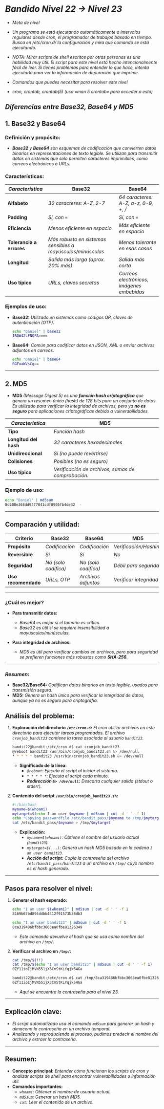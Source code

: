 <!-- Autor: Daniel Benjamin Perez Morales -->
<!-- GitHub: https://github.com/DanielPerezMoralesDev13 -->
<!-- Correo electrónico: danielperezdev@proton.me  -->

# ***Bandido Nivel 22 → Nivel 23***

- *Meta de nivel*

- *Un programa se está ejecutando automáticamente a intervalos regulares desde cron, el programador de trabajos basado en tiempo. Busca en /etc/cron.d/ la configuración y mira qué comando se está ejecutando.*

- *NOTA: Mirar scripts de shell escritos por otras personas es una habilidad muy útil. El script para este nivel está hecho intencionalmente fácil de leer. Si tienes problemas para entender lo que hace, intenta ejecutarlo para ver la información de depuración que imprime.*
- *Comandos que puedes necesitar para resolver este nivel*

- *cron, crontab, crontab(5) (usa «man 5 crontab» para acceder a esto)*

## ***Diferencias entre Base32, Base64 y MD5***

## **1. Base32 y Base64**

### **Definición y propósito:**

- ***Base32** y **Base64** son esquemas de codificación que convierten datos binarios en representaciones de texto legible. Se utilizan para transmitir datos en sistemas que solo permiten caracteres imprimibles, como correos electrónicos o URLs.*

### **Características:**

| *Característica*         | **Base32**                                                  | **Base64**                                 |
| ------------------------ | ----------------------------------------------------------- | ------------------------------------------ |
| **Alfabeto**             | *32 caracteres: A-Z, 2-7*                                   | *64 caracteres: A-Z, a-z, 0-9, +, /*       |
| **Padding**              | *Sí, con `=`*                                               | *Sí, con `=`*                              |
| **Eficiencia**           | *Menos eficiente en espacio*                                | *Más eficiente en espacio*                 |
| **Tolerancia a errores** | *Más robusto en sistemas sensibles a mayúsculas/minúsculas* | *Menos tolerante en esos casos*            |
| **Longitud**             | *Salida más larga (aprox. 20% más)*                         | *Salida más corta*                         |
| **Uso típico**           | *URLs, claves secretas*                                     | *Correos electrónicos, imágenes embebidas* |

### **Ejemplos de uso:**

- **Base32:** *Utilizado en sistemas como códigos QR, claves de autenticación (OTP).*
  
    ```bash
    echo "Daniel" | base32
    IRQW42LFNQFA====
    ```

- **Base64:** *Común para codificar datos en JSON, XML o enviar archivos adjuntos en correos.*

    ```bash
    echo "Daniel" | base64
    RGFuaWVsCg==
    ```

---

## **2. MD5**

- **MD5** *(Message Digest 5) es una **función hash criptográfica** que genera un resumen único (hash) de 128 bits para un conjunto de datos. Es utilizado para verificar la integridad de archivos, pero ya **no es seguro** para aplicaciones criptográficas debido a vulnerabilidades.*

| *Característica*      | **MD5**                                            |
| --------------------- | -------------------------------------------------- |
| **Tipo**              | *Función hash*                                     |
| **Longitud del hash** | *32 caracteres hexadecimales*                      |
| **Unidireccional**    | *Sí (no puede revertirse)*                         |
| **Colisiones**        | *Posibles (no es seguro)*                          |
| **Uso típico**        | *Verificación de archivos, sumas de comprobación.* |

### **Ejemplo de uso:**

```bash
echo "Daniel" | md5sum
8d200e368dd9477841cdf8905fb4de32  -
```

---

## **Comparación y utilidad:**

| Criterio            | **Base32**           | **Base64**           | **MD5**                |
| ------------------- | -------------------- | -------------------- | ---------------------- |
| **Propósito**       | *Codificación*       | *Codificación*       | *Verificación/Hashing* |
| **Reversible**      | *Sí*                 | *Sí*                 | *No*                   |
| **Seguridad**       | *No (solo codifica)* | *No (solo codifica)* | *Débil para seguridad* |
| **Uso recomendado** | *URLs, OTP*          | *Archivos adjuntos*  | *Verificar integridad* |

---

### **¿Cuál es mejor?**

- **Para transmitir datos:**
  - *Base64* *es mejor si el tamaño es crítico.*
  - *Base32* *es útil si se requiere insensibilidad a mayúsculas/minúsculas.*
  
- **Para integridad de archivos:**
  - *MD5* *es útil para verificar cambios en archivos, pero para seguridad se prefieren funciones más robustas como **SHA-256**.*

---

### ***Resumen:***

- **Base32/Base64:** *Codifican datos binarios en texto legible, usados para transmisión segura.*
- **MD5:** *Genera un hash único para verificar la integridad de datos, aunque ya no es seguro para criptografía.*

## **Análisis del problema:**

1. **Exploración del directorio `/etc/cron.d`:**
   *El cron utiliza archivos en este directorio para ejecutar tareas programadas. El archivo `cronjob_bandit23` contiene la tarea asociada al usuario `bandit23`.*

   ```bash
   bandit22@bandit:/etc/cron.d$ cat cronjob_bandit23
   @reboot bandit23 /usr/bin/cronjob_bandit23.sh &> /dev/null
   * * * * * bandit23 /usr/bin/cronjob_bandit23.sh &> /dev/null
   ```

   - **Significado de la línea:**
     - *`@reboot`: Ejecuta el script al iniciar el sistema.*
     - *`* * * * *`: Ejecuta el script cada minuto.*
     - ***Redirección `&> /dev/null`:** Descarta cualquier salida (stdout o stderr).*

2. **Contenido del script `/usr/bin/cronjob_bandit23.sh`:**

   ```bash
   #!/bin/bash
   myname=$(whoami)
   mytarget=$(echo I am user $myname | md5sum | cut -d ' ' -f 1)
   echo "Copying passwordfile /etc/bandit_pass/$myname to /tmp/$mytarget"
   cat /etc/bandit_pass/$myname > /tmp/$mytarget
   ```

   - **Explicación:**
     - *`myname=$(whoami)`: Obtiene el nombre del usuario actual (`bandit23`).*
     - *`mytarget=$(...)`: Genera un hash MD5 basado en la cadena `I am user bandit23`.*
     - ***Acción del script:** Copia la contraseña del archivo `/etc/bandit_pass/bandit23` a un archivo en `/tmp/` cuyo nombre es el hash generado.*

---

## **Pasos para resolver el nivel:**

1. **Generar el hash esperado:**

   ```bash
   echo "I am user $(whoami)" | md5sum | cut -d ' ' -f 1
   8169b67bd894ddbb4412f91573b38db3
   ```

   ```bash
   echo "I am user bandit23" | md5sum | cut -d ' ' -f 1
   8ca319486bfbbc3663ea0fbe81326349
   ```

   - *Este comando devuelve el hash que se usa como nombre del archivo en `/tmp/`.*

2. **Verificar el archivo en `/tmp/`:**

   ```bash
   cat /tmp/$(!!)
   cat /tmp/$(echo "I am user bandit23" | md5sum | cut -d ' ' -f 1)
   0Zf11ioIjMVN551jX3CmStKLYqjk54Ga
   ```

   ```bash
   bandit22@bandit:/etc/cron.d$ cat /tmp/8ca319486bfbbc3663ea0fbe81326349
   0Zf11ioIjMVN551jX3CmStKLYqjk54Ga
   ```

   - *Aquí se encuentra la contraseña para el nivel 23.*

---

## **Explicación clave:**

- *El script automatizado usa el comando `md5sum` para generar un hash y almacena la contraseña en un archivo temporal.*
- *Analizando y reproduciendo el proceso, pudimos predecir el nombre del archivo y extraer la contraseña.*

---

## **Resumen:**

- **Concepto principal:** *Entender cómo funcionan los scripts de cron y analizar scripts de shell para encontrar vulnerabilidades o información útil.*
- **Comandos importantes:**
  - *`whoami`: Obtener el nombre de usuario actual.*
  - *`md5sum`: Generar un hash MD5.*
  - *`cat`: Leer el contenido de un archivo.*
